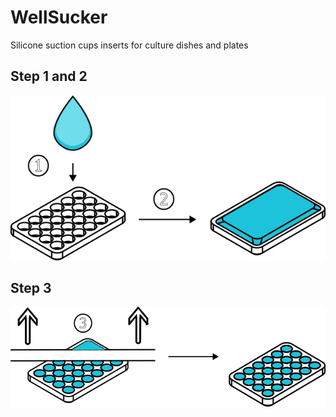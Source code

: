 # WellSucker
Silicone suction cups inserts for culture dishes and plates

## Step 1 and 2

![Step 1 and 2](https://github.com/arteys/WellSucker/blob/main/Images/Fig%201.png?raw=true)


## Step 3

![Step 3](https://github.com/arteys/WellSucker/blob/main/Images/Fig%202.png?raw=true)
